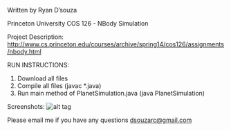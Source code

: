 Written by Ryan D’souza

Princeton University COS 126 - NBody Simulation

Project Description: 
http://www.cs.princeton.edu/courses/archive/spring14/cos126/assignments/nbody.html

RUN INSTRUCTIONS: 

1. Download all files
2. Compile all files (javac *.java)
3. Run main method of PlanetSimulation.java (java PlanetSimulation)

Screenshots:
![alt tag](https://github.com/dsouzarc/algorithmsdata/blob/master/NBody/Screenshot2.png)


Please email me if you have any questions
dsouzarc@gmail.com

